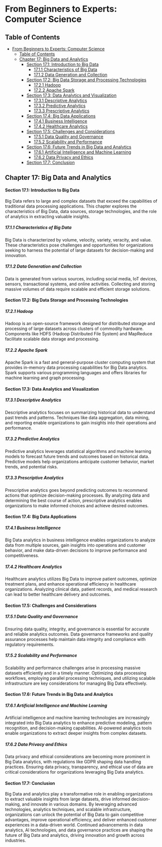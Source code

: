 # From Beginners to Experts: Computer Science
## Table of Contents
- [From Beginners to Experts: Computer Science](#from-beginners-to-experts-computer-science)
  - [Table of Contents](#table-of-contents)
  - [Chapter 17: Big Data and Analytics](#chapter-17-big-data-and-analytics)
      - [Section 17.1: Introduction to Big Data](#section-171-introduction-to-big-data)
        - [17.1.1 Characteristics of Big Data](#1711-characteristics-of-big-data)
        - [17.1.2 Data Generation and Collection](#1712-data-generation-and-collection)
      - [Section 17.2: Big Data Storage and Processing Technologies](#section-172-big-data-storage-and-processing-technologies)
        - [17.2.1 Hadoop](#1721-hadoop)
        - [17.2.2 Apache Spark](#1722-apache-spark)
      - [Section 17.3: Data Analytics and Visualization](#section-173-data-analytics-and-visualization)
        - [17.3.1 Descriptive Analytics](#1731-descriptive-analytics)
        - [17.3.2 Predictive Analytics](#1732-predictive-analytics)
        - [17.3.3 Prescriptive Analytics](#1733-prescriptive-analytics)
      - [Section 17.4: Big Data Applications](#section-174-big-data-applications)
        - [17.4.1 Business Intelligence](#1741-business-intelligence)
        - [17.4.2 Healthcare Analytics](#1742-healthcare-analytics)
      - [Section 17.5: Challenges and Considerations](#section-175-challenges-and-considerations)
        - [17.5.1 Data Quality and Governance](#1751-data-quality-and-governance)
        - [17.5.2 Scalability and Performance](#1752-scalability-and-performance)
      - [Section 17.6: Future Trends in Big Data and Analytics](#section-176-future-trends-in-big-data-and-analytics)
        - [17.6.1 Artificial Intelligence and Machine Learning](#1761-artificial-intelligence-and-machine-learning)
        - [17.6.2 Data Privacy and Ethics](#1762-data-privacy-and-ethics)
      - [Section 17.7: Conclusion](#section-177-conclusion)

## Chapter 17: Big Data and Analytics

#### Section 17.1: Introduction to Big Data

Big Data refers to large and complex datasets that exceed the capabilities of traditional data processing applications. This chapter explores the characteristics of Big Data, data sources, storage technologies, and the role of analytics in extracting valuable insights.

##### 17.1.1 Characteristics of Big Data

Big Data is characterized by volume, velocity, variety, veracity, and value. These characteristics pose challenges and opportunities for organizations seeking to harness the potential of large datasets for decision-making and innovation.

##### 17.1.2 Data Generation and Collection

Data is generated from various sources, including social media, IoT devices, sensors, transactional systems, and online activities. Collecting and storing massive volumes of data require scalable and efficient storage solutions.

#### Section 17.2: Big Data Storage and Processing Technologies

##### 17.2.1 Hadoop

Hadoop is an open-source framework designed for distributed storage and processing of large datasets across clusters of commodity hardware. Components like HDFS (Hadoop Distributed File System) and MapReduce facilitate scalable data storage and processing.

##### 17.2.2 Apache Spark

Apache Spark is a fast and general-purpose cluster computing system that provides in-memory data processing capabilities for Big Data analytics. Spark supports various programming languages and offers libraries for machine learning and graph processing.

#### Section 17.3: Data Analytics and Visualization

##### 17.3.1 Descriptive Analytics

Descriptive analytics focuses on summarizing historical data to understand past trends and patterns. Techniques like data aggregation, data mining, and reporting enable organizations to gain insights into their operations and performance.

##### 17.3.2 Predictive Analytics

Predictive analytics leverages statistical algorithms and machine learning models to forecast future trends and outcomes based on historical data. Predictive models help organizations anticipate customer behavior, market trends, and potential risks.

##### 17.3.3 Prescriptive Analytics

Prescriptive analytics goes beyond predicting outcomes to recommend actions that optimize decision-making processes. By analyzing data and determining the best course of action, prescriptive analytics enables organizations to make informed choices and achieve desired outcomes.

#### Section 17.4: Big Data Applications

##### 17.4.1 Business Intelligence

Big Data analytics in business intelligence enables organizations to analyze data from multiple sources, gain insights into operations and customer behavior, and make data-driven decisions to improve performance and competitiveness.

##### 17.4.2 Healthcare Analytics

Healthcare analytics utilizes Big Data to improve patient outcomes, optimize treatment plans, and enhance operational efficiency in healthcare organizations. Analyzing clinical data, patient records, and medical research can lead to better healthcare delivery and outcomes.

#### Section 17.5: Challenges and Considerations

##### 17.5.1 Data Quality and Governance

Ensuring data quality, integrity, and governance is essential for accurate and reliable analytics outcomes. Data governance frameworks and quality assurance processes help maintain data integrity and compliance with regulatory requirements.

##### 17.5.2 Scalability and Performance

Scalability and performance challenges arise in processing massive datasets efficiently and in a timely manner. Optimizing data processing workflows, employing parallel processing techniques, and utilizing scalable infrastructure are key considerations for managing Big Data effectively.

#### Section 17.6: Future Trends in Big Data and Analytics

##### 17.6.1 Artificial Intelligence and Machine Learning

Artificial intelligence and machine learning technologies are increasingly integrated into Big Data analytics to enhance predictive modeling, pattern recognition, and decision-making capabilities. AI-powered analytics tools enable organizations to extract deeper insights from complex datasets.

##### 17.6.2 Data Privacy and Ethics

Data privacy and ethical considerations are becoming more prominent in Big Data analytics, with regulations like GDPR shaping data handling practices. Ensuring data privacy, transparency, and ethical use of data are critical considerations for organizations leveraging Big Data analytics.

#### Section 17.7: Conclusion

Big Data and analytics play a transformative role in enabling organizations to extract valuable insights from large datasets, drive informed decision-making, and innovate in various domains. By leveraging advanced technologies, analytics techniques, and scalable infrastructure, organizations can unlock the potential of Big Data to gain competitive advantages, improve operational efficiency, and deliver enhanced customer experiences in a data-driven world. Continued advancements in data analytics, AI technologies, and data governance practices are shaping the future of Big Data and analytics, driving innovation and growth across industries.